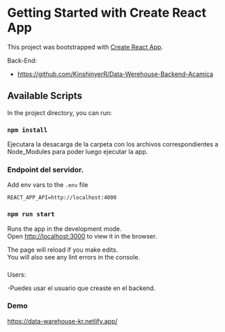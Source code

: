 # Getting Started with Create React App

This project was bootstrapped with [Create React App](https://github.com/facebook/create-react-app).

Back-End: 
- https://github.com/KinshinyerR/Data-Werehouse-Backend-Acamica

## Available Scripts

In the project directory, you can run:

### `npm install`

Ejecutara la desacarga de la carpeta con los archivos correspondientes a Node_Modules para poder luego ejecutar la app.

### Endpoint del servidor.
Add env vars to the `.env` file
```
REACT_APP_API=http://localhost:4000
```

### `npm run start`
Runs the app in the development mode.\
Open [http://localhost:3000](http://localhost:3000) to view it in the browser.

The page will reload if you make edits.\
You will also see any lint errors in the console.
###

Users:

-Puedes usar el usuario que creaste en el backend.

### Demo 
https://data-warehouse-kr.netlify.app/
